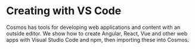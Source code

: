 # Creating with VS Code

Cosmos has tools for developing web applications and content with an outside editor. We show how to create Angular, React, Vue and other web apps with Visual Studio Code and npm, then importing these into Cosmos.
